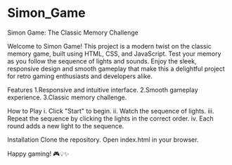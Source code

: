 # Simon_Game
Simon Game: The Classic Memory Challenge

Welcome to Simon Game! This project is a modern twist on the classic memory game, built using HTML, CSS, and JavaScript. Test your memory as you follow the sequence of lights and sounds. Enjoy the sleek, responsive design and smooth gameplay that make this a delightful project for retro gaming enthusiasts and developers alike.

Features
  1.Responsive and intuitive interface.
  2.Smooth gameplay experience.
  3.Classic memory challenge.

How to Play
  i. Click "Start" to begin.
  ii. Watch the sequence of lights.
  iii. Repeat the sequence by clicking the lights in the correct order.
  iv. Each round adds a new light to the sequence.

Installation
Clone the repository.
Open index.html in your browser.

Happy gaming! 🎮💡✨

